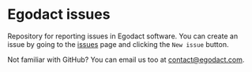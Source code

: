 # Egodact issues
Repository for reporting issues in Egodact software. You can create an issue by going to the [issues](https://github.com/egodact/egodact-issues/issues) page and clicking the `New issue` button.

Not familiar with GitHub? You can email us too at [contact@egodact.com](mailto:contact@egodact.com).
